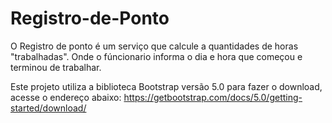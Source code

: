 # Registro-de-Ponto

O Registro de ponto é um serviço que calcule a quantidades de horas "trabalhadas". Onde o fúncionario informa o dia e hora que começou e terminou de trabalhar.

Este projeto utiliza a biblioteca Bootstrap versão 5.0
para fazer o download, acesse o endereço abaixo:
https://getbootstrap.com/docs/5.0/getting-started/download/
